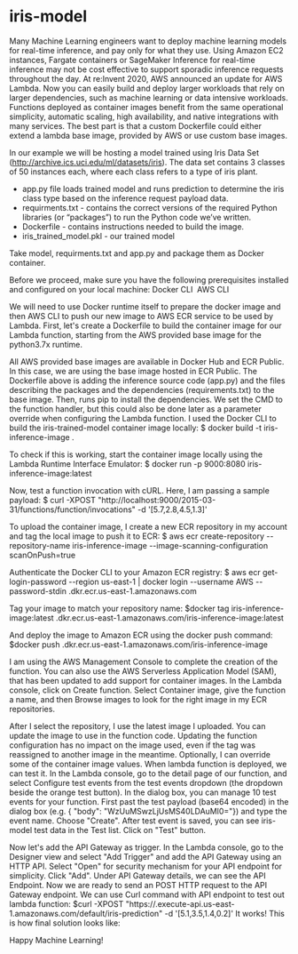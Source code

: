 # iris-model

Many Machine Learning engineers want to deploy machine learning models for real-time inference, and pay only for what they use. Using Amazon EC2 instances, Fargate containers or SageMaker Inference for real-time inference may not be cost effective to support sporadic inference requests throughout the day.
At re:Invent 2020, AWS announced an update for AWS Lambda. Now you can easily build and deploy larger workloads that rely on larger dependencies, such as machine learning or data intensive workloads. Functions deployed as container images benefit from the same operational simplicity, automatic scaling, high availability, and native integrations with many services. The best part is that a custom Dockerfile could either extend a lambda base image, provided by AWS or use custom base images.

In our example we will be hosting a model trained using Iris Data Set (http://archive.ics.uci.edu/ml/datasets/iris). The data set contains 3 classes of 50 instances each, where each class refers to a type of iris plant.

- app.py file loads trained model and runs prediction to determine the iris class type based on the inference request payload data.
- requirments.txt - contains the correct versions of the required Python libraries (or “packages”) to run the Python code we’ve written.
- Dockerfile - contains instructions needed to build the image. 
- iris_trained_model.pkl - our trained model

Take model, requirments.txt and app.py and package them as Docker container. 

Before we proceed, make sure you have the following prerequisites installed and configured on your local machine:
Docker CLI 
AWS CLI

We will need to use Docker runtime itself to prepare the docker image and then AWS CLI to push our new image to AWS ECR service to be used by Lambda.
First, let's create a Dockerfile to build the container image for our Lambda function, starting from the AWS provided base image for the python3.7x runtime. 

All AWS provided base images are available in Docker Hub and ECR Public. In this case, we are using the base image hosted in ECR Public.
The Dockerfile above is adding the inference source code (app.py) and the files describing the packages and the dependencies (requirements.txt) to the base image. Then, runs pip to install the dependencies. We set the CMD to the function handler, but this could also be done later as a parameter override when configuring the Lambda function.
I used the Docker CLI to build the iris-trained-model container image locally:
$ docker build -t iris-inference-image .

To check if this is working, start the container image locally using the Lambda Runtime Interface Emulator:
$ docker run -p 9000:8080 iris-inference-image:latest

Now, test a function invocation with cURL. Here, I am passing a sample payload:
$ curl -XPOST "http://localhost:9000/2015-03-31/functions/function/invocations" -d '[5.7,2.8,4.5,1.3]'

To upload the container image, I create a new ECR repository in my account and tag the local image to push it to ECR:
$ aws ecr create-repository --repository-name iris-inference-image --image-scanning-configuration scanOnPush=true

Authenticate the Docker CLI to your Amazon ECR registry:
$ aws ecr get-login-password --region us-east-1 | docker login --username AWS --password-stdin <AccountID>.dkr.ecr.us-east-1.amazonaws.com
    
Tag your image to match your repository name:
$docker tag iris-inference-image:latest <AccountID>.dkr.ecr.us-east-1.amazonaws.com/iris-inference-image:latest
    
And deploy the image to Amazon ECR using the docker push command:
$docker push <AccountID>.dkr.ecr.us-east-1.amazonaws.com/iris-inference-image
    
I am using the AWS Management Console to complete the creation of the function. You can also use the AWS Serverless Application Model (SAM), that has been updated to add support for container images.
In the Lambda console, click on Create function. Select Container image, give the function a name, and then Browse images to look for the right image in my ECR repositories.

After I select the repository, I use the latest image I uploaded. You can update the image to use in the function code. Updating the function configuration has no impact on the image used, even if the tag was reassigned to another image in the meantime.
Optionally, I can override some of the container image values.
When lambda function is deployed, we can test it. In the Lambda console, go to the detail page of our function, and select Configure test events from the test events dropdown (the dropdown beside the orange test button). In the dialog box, you can manage 10 test events for your function. First past the test payload (base64 encoded) in the dialog box (e.g. { "body": "WzUuMSwzLjUsMS40LDAuMl0="}) and type the event name.
Choose "Create". After test event is saved, you can see iris-model test data in the Test list. Click on "Test" button.

Now let's add the API Gateway as trigger. In the Lambda console, go to the Designer view and select "Add Trigger" and add the API Gateway using an HTTP API. Select "Open" for security mechanism for your API endpoint for simplicity. Click "Add". Under API Gateway details, we can see the API Endpoint.
Now we are ready to send an POST HTTP request to the API Gateway endpoint. We can use Curl command with API endpoint to test out lambda function:
$curl -XPOST "https://<endpoint-id>.execute-api.us-east-1.amazonaws.com/default/iris-prediction" -d '[5.1,3.5,1.4,0.2]'
It works!
This is how final solution looks like:
    
Happy Machine Learning!
